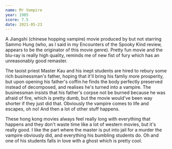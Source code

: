 ```yaml
---
name: Mr Vampire
year: 1985
score: 7.5
date: 2021-05-23
---
```

A Jiangshi (chinese hopping vampire) movie produced by but not starring Sammo Hung (who, as I said in my Encounters of the Spooky Kind review, appears to be the originator of this movie genre). Pretty fun movie and the blu-ray is really high quality, reminds me of new fist of fury which has an unreasonably good remaster.

The taoist priest Master Kau and his inept students are hired to rebury some rich businessman's father, hoping that it'll bring his famliy more prosperity, but upon opening his father's coffin he finds the body perfectly preserved instead of decomposed, and realises he's turned into a vampire. The businessman insists that his father's corpse not be burned because he was afraid of fire, which is pretty dumb, but the movie would've been way shorter if they just did that. Obviously the vampire comes to life and escapes, oh no! And then a lot of other stuff happens.

These hong kong movies always feel really long with everything that happens and they don't waste time like a lot of western movies, but it's really good. I like the part where the master is put into jail for a murder the vampire obviously did, and everything his bumbling students do. Oh and one of his students falls in love with a ghost which is pretty cool.
